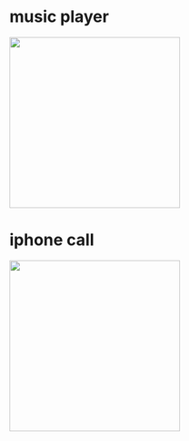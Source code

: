 

# music player

<img width="300" src="https://user-images.githubusercontent.com/26485327/77221588-e715a800-6b85-11ea-814c-5cda562fb1d2.gif">


# iphone call

<img width="300" src="https://user-images.githubusercontent.com/26485327/77221295-77062280-6b83-11ea-9f53-ec7a83c78d61.gif">
